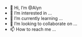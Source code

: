- 👋 Hi, I’m @Alyn
- 👀 I’m interested in ...
- 🌱 I’m currently learning ...
- 💞️ I’m looking to collaborate on ...
- 📫 How to reach me ...

<!---
Alyn/Alyn is a ✨ special ✨ repository because its `README.md` (this file) appears on your GitHub profile.
You can click the Preview link to take a look at your changes.
--->
